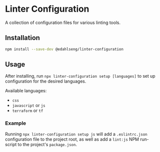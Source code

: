Linter Configuration
====================

A collection of configuration files for various linting tools.

Installation
------------

```bash
npm install --save-dev @edahlseng/linter-configuration
```

Usage
-----

After installing, run `npx linter-configuration setup [languages]` to set up configuration for the desired languages.

Available languages:
* `css`
* `javascript` or `js`
* `terraform` or `tf`


### Example

Running `npx linter-configuration setup js` will add a `.eslintrc.json` configuration file to the project root, as well as add a `lint:js` NPM run-script to the project's `package.json`.
